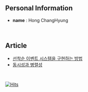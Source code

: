 <h2>Personal Information</h2>

- **name** : Hong ChangHyung

<br />



<h2>Article</h2>

- [선착순 이벤트 시스템을 구현하는 방법](https://chhong.tistory.com/16)
- [동시성과 병렬성](https://chhong.tistory.com/11)


<br />

[![Hits](https://hits.seeyoufarm.com/api/count/incr/badge.svg?url=https%3A%2F%2Fgithub.com%2Fpnci1029&count_bg=%23000000&title_bg=%23555555&icon=&icon_color=%23000000&title=%EC%A1%B0%ED%9A%8C%EC%88%98&edge_flat=false)](https://hits.seeyoufarm.com)
<!--
![profile-night-green](https://github.com/pnci1029/pnci1029/blob/master/profile-3d-contrib/profile-night-green.svg)
![snake gif](https://github.com/pnci1029/pnci1029/blob/output/github-contribution-grid-snake.svg)

**pnci1029/pnci1029** is a ✨ _special_ ✨ repository because its `README.md` (this file) appears on your GitHub profile.

Here are some ideas to get you started:

- 🔭 I’m currently working on ...
- 🌱 I’m currently learning ...
- 👯 I’m looking to collaborate on ...
- 🤔 I’m looking for help with ...
- 💬 Ask me about ...
- 📫 How to reach me: ...
- 😄 Pronouns: ...
- ⚡ Fun fact: ...
-->
